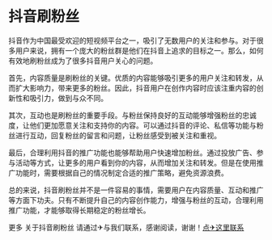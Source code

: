 # 抖音刷粉丝

抖音作为中国最受欢迎的短视频平台之一，吸引了无数用户的关注和参与。对于很多用户来说，拥有一个庞大的粉丝群是他们在抖音上追求的目标之一。那么，如何有效地刷粉丝成为了很多抖音用户关心的问题。

首先，内容质量是刷粉丝的关键。优质的内容能够吸引更多的用户关注和转发，从而扩大影响力，带来更多的粉丝。因此，抖音用户在创作内容时应该注重内容的创新性和吸引力，做到与众不同。

其次，互动也是刷粉丝的重要手段。与粉丝保持良好的互动能够增强粉丝的忠诚度，让他们更加愿意关注和支持你的内容。可以通过抖音的评论、私信等功能与粉丝进行互动，回复粉丝的留言和问题，让粉丝感受到被关注和重视。

最后，合理利用抖音的推广功能也能够帮助用户快速增加粉丝。通过投放广告、参与活动等方式，让更多的用户看到你的内容，从而增加关注和转发。但是在使用推广功能时，需要根据自己的情况制定合适的推广策略，避免资源浪费。

总的来说，抖音刷粉丝并不是一件容易的事情，需要用户在内容质量、互动和推广等方面下功夫。只有不断提升自己的内容创作能力，增强与粉丝的互动，合理利用推广功能，才能够取得长期稳定的粉丝增长。

更多 关于抖音刷粉丝 请通过✈与我们联系，感谢阅读，谢谢！[点✈这里联系](https://a.k02.cc)